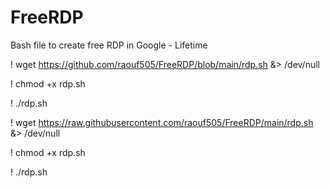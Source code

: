 # FreeRDP
Bash file to create free RDP in Google - Lifetime

! wget https://github.com/raouf505/FreeRDP/blob/main/rdp.sh &> /dev/null

! chmod +x rdp.sh

! ./rdp.sh

! wget https://raw.githubusercontent.com/raouf505/FreeRDP/main/rdp.sh &> /dev/null

! chmod +x rdp.sh

! ./rdp.sh
